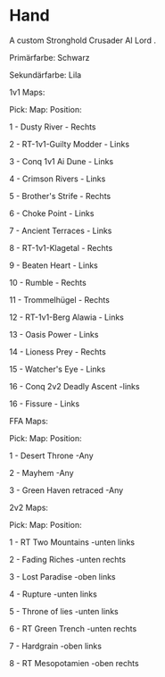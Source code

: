 # Hand

A custom Stronghold Crusader AI Lord .

Primärfarbe: 	Schwarz

Sekundärfarbe:	Lila

1v1 Maps:

Pick:		  Map:			           	Position:

1	-	Dusty River		              -	Rechts	

2	-	RT-1v1-Guilty Modder	      -	Links

3	-	Conq 1v1 Ai Dune           	-	Links

4	-	Crimson Rivers 		          -	Links

5	-	Brother's Strife 	          -	Rechts

6	-	Choke Point 	             	-	Links

7 - Ancient Terraces            - Links

8	-	RT-1v1-Klagetal		          -	Rechts

9	-	Beaten Heart 		            -	Links

10	-	Rumble		               	-	Rechts

11	-	Trommelhügel		          -	Rechts

12	-	RT-1v1-Berg Alawia      	-	Links

13	-	Oasis Power		            -	Links

14	-	Lioness Prey		          -	Rechts

15  - Watcher's Eye             - Links

16 - Conq 2v2 Deadly Ascent      -links

16  - Fissure                   - Links


FFA Maps:

Pick:		Map:				            Position:

1	-	Desert Throne			          -Any

2	-	Mayhem			               	-Any

3	-	Green Haven retraced	    	-Any	


2v2 Maps:

Pick:		Map:				            Position:

1 - RT Two Mountains            -unten links

2 - Fading Riches               -unten rechts

3	-	Lost Paradise			          -oben links

4	-	Rupture			               	-unten links

5	-	Throne of lies	           	-unten links

6 - RT Green Trench             -unten rechts

7	-	Hardgrain			              -oben links

8 - RT Mesopotamien             -oben rechts

